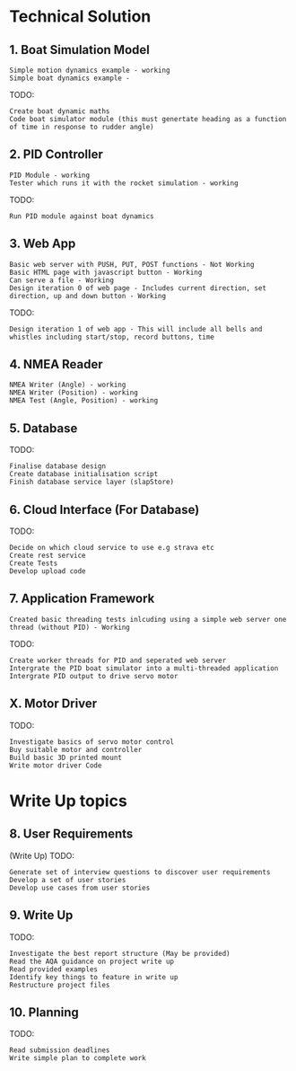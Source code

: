# Technical Solution

## 1. Boat Simulation Model
    Simple motion dynamics example - working
    Simple boat dynamics example - 
TODO: 

    Create boat dynamic maths
    Code boat simulator module (this must genertate heading as a function of time in response to rudder angle)
    
## 2. PID Controller
    PID Module - working
    Tester which runs it with the rocket simulation - working
TODO:

    Run PID module against boat dynamics
## 3. Web App
    Basic web server with PUSH, PUT, POST functions - Not Working
    Basic HTML page with javascript button - Working
    Can serve a file - Working
    Design iteration 0 of web page - Includes current direction, set direction, up and down button - Working
TODO:

    Design iteration 1 of web app - This will include all bells and whistles including start/stop, record buttons, time

## 4. NMEA Reader
    NMEA Writer (Angle) - working
    NMEA Writer (Position) - working
    NMEA Test (Angle, Position) - working

## 5. Database
TODO:

    Finalise database design 
    Create database initialisation script
    Finish database service layer (slapStore)

## 6. Cloud Interface (For Database)
TODO:

    Decide on which cloud service to use e.g strava etc
    Create rest service
    Create Tests
    Develop upload code

## 7. Application Framework
    Created basic threading tests inlcuding using a simple web server one thread (without PID) - Working
TODO:

    Create worker threads for PID and seperated web server
    Intergrate the PID boat simulator into a multi-threaded application
    Intergrate PID output to drive servo motor

## X. Motor Driver
TODO:

    Investigate basics of servo motor control
    Buy suitable motor and controller
    Build basic 3D printed mount
    Write motor driver Code
    

# Write Up topics

## 8. User Requirements
(Write Up) TODO:

    Generate set of interview questions to discover user requirements
    Develop a set of user stories
    Develop use cases from user stories

## 9. Write Up
TODO:

    Investigate the best report structure (May be provided)
    Read the AQA guidance on project write up
    Read provided examples
    Identify key things to feature in write up
    Restructure project files
    

## 10. Planning
TODO:

    Read submission deadlines
    Write simple plan to complete work

